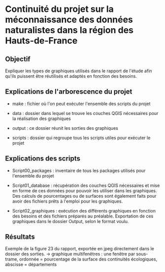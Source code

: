 # Continuité du projet sur la méconnaissance des données naturalistes dans la région des Hauts-de-France

## Objectif

Expliquer les types de graphiques utilisés dans le rapport de l'étude afin qu'ils puissent être réutilisés et adaptés en fonction des besoins.  

## Explications de l'arborescence du projet
-   make : fichier où l'on peut exécuter l'ensemble des scripts du projet

-   data : dossier dans lequel se trouve les couches QGIS nécessaires pour la réalisation des graphiques

-   output : ce dossier réunit les sorties des graphiques

-   scripts : dossier qui regroupe tous les scripts utiles pour exécuter le projet

## Explications des scripts

- Script00_packages : inventaire de tous les packages utilisés pour l'ensemble du projet

- Script01_database : récupération des couches QGIS nécessaires et mise en forme de ces données pour pouvoir les utiliser dans les graphiques. Des calculs de pourcentages ou de surfaces sont également faits pour avoir des fichiers prêts à l'emploi pour les graphiques. 

- Script02_graphiques : exécution des différents graphiques en fonction des besoins et des fichiers préparés au préalable. Exportation de ces graphiques dans le dossier Output, selon le format voulu. 

## Résultats
Exemple de la figure 23 du rapport, exportée en jpeg directement dans le dossier des sorties.
-> graphique multifenêtres : une fenêtre par sous-trame, ordonnée = pourcentage de la surface des continuités écologiques, abscisse = départements




